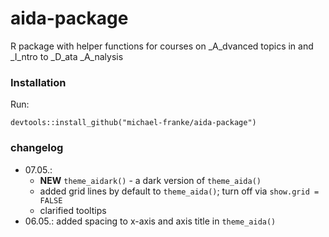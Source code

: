 # aida-package
R package with helper functions for courses on _A_dvanced topics in and _I_ntro to _D_ata _A_nalysis

### Installation

Run:

```
devtools::install_github("michael-franke/aida-package")
```

### changelog

- 07.05.:  
    - **NEW** `theme_aidark()` - a dark version of `theme_aida()`  
    - added grid lines by default to `theme_aida()`; turn off via `show.grid = FALSE`  
    - clarified tooltips  
- 06.05.: added spacing to x-axis and axis title in `theme_aida()`  